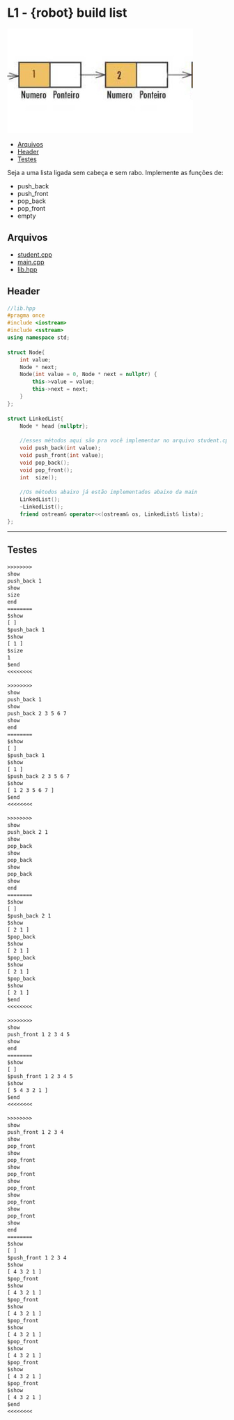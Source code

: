 # L1 - {robot} build list

![](cover.jpg)

<!--TOC_BEGIN-->
- [Arquivos](#arquivos)
- [Header](#header)
- [Testes](#testes)
<!--TOC_END-->

Seja a uma lista ligada sem cabeça e sem rabo. Implemente as funções de:

- push_back
- push_front
- pop_back
- pop_front
- empty

## Arquivos
- [student.cpp](student.cpp)
- [main.cpp](main.cpp)
- [lib.hpp](lib.hpp)

## Header
<!--ADD lib.hpp cpp-->
```cpp
//lib.hpp
#pragma once
#include <iostream>
#include <sstream>
using namespace std;

struct Node{
    int value;
    Node * next;
    Node(int value = 0, Node * next = nullptr) {
        this->value = value;
        this->next = next;
    }
};

struct LinkedList{
    Node * head {nullptr};

    //esses métodos aqui são pra você implementar no arquivo student.cpp
    void push_back(int value);
    void push_front(int value);
    void pop_back();
    void pop_front();
    int  size();

    //Os métodos abaixo já estão implementados abaixo da main
    LinkedList();
    ~LinkedList();
    friend ostream& operator<<(ostream& os, LinkedList& lista);
};
```
<!--ADD_END-->

***
## Testes
```
>>>>>>>>
show
push_back 1
show
size
end
========
$show
[ ]
$push_back 1
$show
[ 1 ]
$size
1
$end
<<<<<<<<

>>>>>>>>
show
push_back 1
show
push_back 2 3 5 6 7
show
end
========
$show
[ ]
$push_back 1
$show
[ 1 ]
$push_back 2 3 5 6 7
$show
[ 1 2 3 5 6 7 ]
$end
<<<<<<<<

>>>>>>>>
show
push_back 2 1
show
pop_back
show
pop_back
show
pop_back
show
end
========
$show
[ ]
$push_back 2 1
$show
[ 2 1 ]
$pop_back
$show
[ 2 1 ]
$pop_back
$show
[ 2 1 ]
$pop_back
$show
[ 2 1 ]
$end
<<<<<<<<

>>>>>>>>
show
push_front 1 2 3 4 5
show
end
========
$show
[ ]
$push_front 1 2 3 4 5
$show
[ 5 4 3 2 1 ]
$end
<<<<<<<<

>>>>>>>>
show
push_front 1 2 3 4
show
pop_front
show
pop_front
show
pop_front
show
pop_front
show
pop_front
show
pop_front
show
end
========
$show
[ ]
$push_front 1 2 3 4
$show
[ 4 3 2 1 ]
$pop_front
$show
[ 4 3 2 1 ]
$pop_front
$show
[ 4 3 2 1 ]
$pop_front
$show
[ 4 3 2 1 ]
$pop_front
$show
[ 4 3 2 1 ]
$pop_front
$show
[ 4 3 2 1 ]
$pop_front
$show
[ 4 3 2 1 ]
$end
<<<<<<<<

```